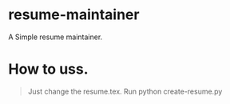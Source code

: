 # resume-maintainer
A Simple resume maintainer.

# How to uss.
> Just change the resume.tex.
> Run python create-resume.py
